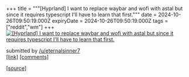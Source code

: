 +++
title = """[Hyprland] I want to replace waybar and wofi with astal but since it requires typescript I'll have to learn that first."""
date = 2024-10-26T09:50:19.000Z
expiryDate = 2024-10-26T09:50:19.000Z
tags = ["reddit","wm"]
+++
[![[Hyprland] I want to replace waybar and wofi with astal but since it requires typescript I'll have to learn that first. ](https://a.thumbs.redditmedia.com/nmdkfR3PiiRty0bKZD_FyX2rdhgo6fp-3s6-jhYqLp0.jpg "[Hyprland] I want to replace waybar and wofi with astal but since it requires typescript I'll have to learn that first. ")](https://www.reddit.com/r/unixporn/comments/1gchjmq/hyprland_i_want_to_replace_waybar_and_wofi_with/)

submitted by [/u/eternalsinner7](https://www.reddit.com/user/eternalsinner7)  
[\[link\]](https://www.reddit.com/gallery/1gchjmq) [\[comments\]](https://www.reddit.com/r/unixporn/comments/1gchjmq/hyprland_i_want_to_replace_waybar_and_wofi_with/)

[[source]](https://www.reddit.com/r/unixporn/comments/1gchjmq/hyprland_i_want_to_replace_waybar_and_wofi_with/)
